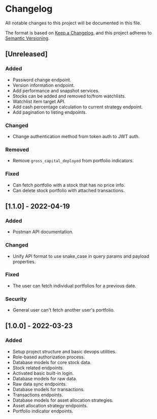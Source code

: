 # Changelog

All notable changes to this project will be documented in this file.

The format is based on [Keep a Changelog](https://keepachangelog.com/en/1.0.0/),
and this project adheres to [Semantic Versioning](https://semver.org/spec/v2.0.0.html).

## [Unreleased]

### Added

- Password change endpoint.
- Version information endpoint.
- Add performance and snapshot services.
- Stocks can be added and removed to/from watchlists.
- Watchlist item target API.
- Add cash percentage calculation to current strategy endpoint.
- Add pagination to listing endpoints.

### Changed

- Change authentication method from token auth to JWT auth.

### Removed

- Remove `gross_capital_deployed` from portfolio indicators.

### Fixed

- Can fetch portfolio with a stock that has no price info.
- Can delete stock portfolio with attached transactions.

## [1.1.0] - 2022-04-19

### Added

- Postman API documentation.

### Changed

- Unify API format to use snake_case in query params and payload properties.

### Fixed

- The user can fetch individual portfolios for a previous date.

### Security

- General user can't fetch another user's portfolio.

## [1.0.0] - 2022-03-23

### Added

- Setup project structure and basic devops utilities.
- Role-based authorization process.
- Database models for core stock data.
- Stock related endpoints.
- Activated basic built-in login.
- Database models for raw data.
- Raw data sync endpoints.
- Database models for transactions.
- Transactions endpoints.
- Database models for asset allocation strategies.
- Asset allocation strategy endpoints.
- Portfolio indicator endpoints.

